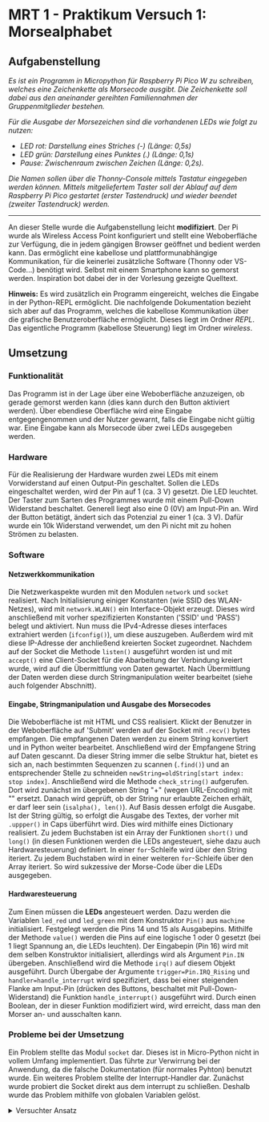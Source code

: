 # MRT 1 - Praktikum Versuch 1: Morsealphabet

## Aufgabenstellung
*Es ist ein Programm in Micropython für Raspberry Pi Pico W zu schreiben, welches
eine Zeichenkette als Morsecode ausgibt. Die Zeichenkette soll dabei aus den
aneinander gereihten Familiennahmen der Gruppenmitglieder bestehen.*

*Für die Ausgabe der Morsezeichen sind die vorhandenen LEDs wie folgt zu nutzen:*
- *LED rot: Darstellung eines Striches (-) (Länge: 0,5s)*
- *LED grün: Darstellung eines Punktes (.) (Länge: 0,1s)*
- *Pause: Zwischenraum zwischen Zeichen (Länge: 0,2s).*

*Die Namen sollen über die Thonny-Console mittels Tastatur eingegeben werden
können. Mittels mitgeliefertem Taster soll der Ablauf auf dem Raspberry Pi Pico
gestartet (erster Tastendruck) und wieder beendet (zweiter Tastendruck) werden.*

---

An dieser Stelle wurde die Aufgabenstellung leicht **modifiziert**. Der Pi wurde als Wireless Access Point konfiguriert und stellt eine Weboberfläche zur Verfügung, die in jedem gängigen Browser geöffnet und bedient werden kann. Das ermöglicht eine kabellose und plattformunabhängige Kommunikation, für die keinerlei zusätzliche Software (Thonny oder VS-Code...) benötigt wird. Selbst mit einem Smartphone kann so gemorst werden. Inspiration bot dabei der in der Vorlesung gezeigte Quelltext.

**Hinweis:** Es wird zusätzlich ein Programm eingereicht, welches die Eingabe in der Python-REPL ermöglicht. Die nachfolgende Dokumentation bezieht sich aber auf das Programm, welches die kabellose Kommunikation über die grafische Benutzeroberfläche ermöglicht. Dieses liegt im Ordner *REPL*. Das eigentliche Programm (kabellose Steuerung) liegt im Ordner *wireless*.

## Umsetzung
### Funktionalität
Das Programm ist in der Lage über eine Weboberfläche anzuzeigen, ob gerade gemorst werden kann (dies kann durch den Button aktiviert werden). Über ebendiese Oberfläche wird eine Eingabe entgegengenommen und der Nutzer gewarnt, falls die Eingabe nicht gültig war. Eine Eingabe kann als Morsecode über zwei LEDs ausgegeben werden.
### Hardware
Für die Realisierung der Hardware wurden zwei LEDs mit einem Vorwiderstand auf einen Output-Pin geschaltet. Sollen die LEDs eingeschaltet werden, wird der Pin auf 1 (ca. 3 V) gesetzt. Die LED leuchtet.
Der Taster zum Sarten des Programmes wurde mit einem Pull-Down Widerstand beschaltet. Generell liegt also eine 0 (0V) am Input-Pin an. Wird der Button betätigt, ändert sich das Potenzial zu einer 1 (ca. 3 V). Dafür wurde ein 10k Widerstand verwendet, um den Pi nicht mit zu hohen Strömen zu belasten. 

### Software
#### Netzwerkkommunikation
Die Netzwerkaspekte wurden mit den Modulen `network` und `socket` realisiert. Nach Initialisierung einiger Konstanten (wie SSID des WLAN-Netzes), wird mit `network.WLAN()` ein Interface-Objekt erzeugt. Dieses wird anschließend mit vorher spezifizierten Konstanten ('SSID' und 'PASS') belegt und aktiviert.
Nun muss die IPv4-Adresse dieses interfaces extrahiert werden (`ifconfig()`), um diese auszugeben. Außerdem wird mit diese IP-Adresse der anchließend kreierten Socket zugeordnet. Nachdem auf der Socket die Methode `listen()` ausgeführt worden ist und mit `accept()` eine Client-Socket für die Abarbeitung der Verbindung kreiert wurde, wird auf die Übermittlung von Daten gewartet. Nach Übermittlung der Daten werden diese durch Stringmanipulation weiter bearbeitet (siehe auch folgender Abschnitt).
#### Eingabe, Stringmanipulation und Ausgabe des Morsecodes
Die Weboberfläche ist mit HTML und CSS realisiert. Klickt der Benutzer in der Weboberfläche auf 'Submit' werden auf der Socket mit `.recv()` bytes empfangen. Die empfangenen Daten werden zu einem String konvertiert und in Python weiter bearbeitet. Anschließend wird der Empfangene String auf Daten gescannt. Da dieser String immer die selbe Struktur hat, bietet es sich an, nach bestimmten Sequenzen zu scannen (`.find()`) und an entsprechender Stelle zu schneiden `newString=oldString[start index: stop index]`.
Anschließend wird die Methode `check_string()` aufgerufen. Dort wird zunächst im übergebenen String "+" (wegen URL-Encoding) mit "" ersetzt. Danach wird geprüft, ob der String nur erlaubte Zeichen erhält, er darf leer sein (`isalpha(), len()`). Auf Basis dessen erfolgt die Ausgabe. Ist der String gültig, so erfolgt die Ausgabe des Textes, der vorher mit `.uppper()` in Caps überführt wird. 
Dies wird mithilfe eines Dictionary realisiert. Zu jedem Buchstaben ist ein Array der Funktionen `short()` und `long()` (in diesen Funktionen werden die LEDs angesteuert, siehe dazu auch Hardwaresteuerung) definiert. In einer `for`-Schleife wird über den String iteriert. Zu jedem Buchstaben wird in einer weiteren `for`-Schleife über den Array iteriert. So wird sukzessive der Morse-Code über die LEDs ausgegeben.
#### Hardwaresteuerung 
Zum Einen müssen die **LEDs** angesteuert werden. Dazu werden die Variablen `led_red` und `led_green` mit dem Konstruktor `Pin()` aus `machine` initialisiert. Festgelegt werden die Pins 14 und 15 als Ausgabepins. Mithilfe der Methode `value()` werden die Pins auf eine logische 1 oder 0 gesetzt (bei 1 liegt Spannung an, die LEDs leuchten).
Der Eingabepin (Pin 16) wird mit dem selben Konstruktor initialisiert, allerdings wird als Argument `Pin.IN` übergeben. Anschließend wird die Methode `irq()` auf diesem Objekt ausgeführt. Durch Übergabe der Argumente `trigger=Pin.IRQ_Rising` und `handler=handle_interrupt` wird spezifiziert, dass bei einer steigenden Flanke am Input-Pin (drücken des Buttons, beschaltet mit Pull-Down-Widerstand) die Funktion `handle_interrupt()` ausgeführt wird. Durch einen Boolean, der in dieser Funktion modifiziert wird, wird erreicht, dass man den Morser an- und ausschalten kann.
### Probleme bei der Umsetzung
Ein Problem stellte das Modul `socket` dar. Dieses ist in Micro-Python nicht in vollem Umfang implementiert. Das führte zur Verwirrung bei der Anwendung, da die falsche Dokumentation (für normales Pyhton) benutzt wurde.
Ein weiteres Problem stellte der Interrupt-Handler dar. Zunächst wurde probiert die Socket direkt aus dem interrupt zu schließen. Deshalb wurde das Problem mithilfe von globalen Variablen gelöst.

<details><summary> Versuchter Ansatz </summary>
 
 Damit dem Handler Argumente übergeben werden konnten, musste dieser mit einer `lambda` -Funktion gewrappt werden.
 
```python
.irq(..., handler=lambda pin=pin, sock=sock: handle_interrupt(pin, sock))
```
Dieser Ansatz ist fehlgeschlagen, da der Handler nicht für so hohe Abstraktionsebenen (sockets) gedacht ist. 
 
</details>



